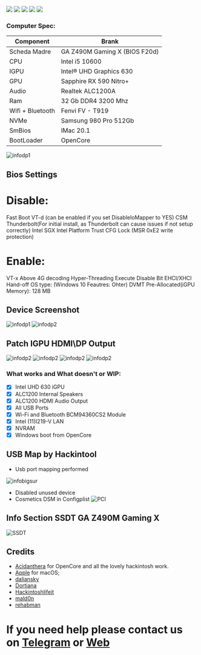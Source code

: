 [![](https://img.shields.io/badge/Gitter%20HL%20Community-Chat-informational?style=flat&logo=gitter&logoColor=white&color=ed1965)](https://gitter.im/Hackintosh-Life-IT/community)
[![](https://img.shields.io/badge/Reposity-Baio77-informational?style=flat&logo=apple&logoColor=white&color=9debeb)](https://github.com/Baio1977?tab=repositories)
[![](https://img.shields.io/badge/Telegram-HackintoshLifeIT-informational?style=flat&logo=telegram&logoColor=white&color=5fb659)](https://t.me/HackintoshLife_it)
[![](https://img.shields.io/badge/Facebook-HackintoshLifeIT-informational?style=flat&logo=facebook&logoColor=white&color=3a4dc9)](https://www.facebook.com/hackintoshlife/)
[![](https://img.shields.io/badge/Instagram-HackintoshLifeIT-informational?style=flat&logo=instagram&logoColor=white&color=8a178a)](https://www.instagram.com/hackintoshlife.it_official/)

### Computer Spec:
| Component        | Brank                              |
| ---------------- | ---------------------------------- |
| Scheda Madre     | GA Z490M Gaming X (BIOS F20d)      | 
| CPU              | Intel i5 10600                     | 
| IGPU             | Intel® UHD Graphics 630            |
| GPU              | Sapphire RX 590 Nitro+             |
| Audio            | Realtek ALC1200A                   |
| Ram              | 32 Gb DDR4 3200 Mhz                |
| Wifi + Bluetooth | Fenvi FV - T919                    |
| NVMe             | Samsung 980 Pro 512Gb              |
| SmBios           | IMac 20.1                          |
| BootLoader       | OpenCore                           |

![infodp1](./Screenshot/11.png)

## Bios Settings

# Disable:

Fast Boot
VT-d (can be enabled if you set DisableIoMapper to YES)
CSM
Thunderbolt(For initial install, as Thunderbolt can cause issues if not setup correctly)
Intel SGX
Intel Platform Trust
CFG Lock (MSR 0xE2 write protection)

# Enable:

VT-x
Above 4G decoding
Hyper-Threading
Execute Disable Bit
EHCI/XHCI Hand-off
OS type: (Windows 10 Feautres: Ohter)
DVMT Pre-Allocated(iGPU Memory): 128 MB

## Device Screenshot
![infodp1](./Screenshot/4.png)
![infodp2](./Screenshot/5.png)

## Patch IGPU HDMI\DP Output
![infodp2](./Screenshot/12.jpg)
![infodp2](./Screenshot/8.png)
![infodp2](./Screenshot/9.png)
![infodp2](./Screenshot/10.png)

### What works and What doesn't or WIP:
- [x] Intel UHD 630 iGPU
- [x] ALC1200 Internal Speakers
- [x] ALC1200 HDMI Audio Output
- [x] All USB Ports 
- [x] Wi-Fi and Bluetooth BCM94360CS2 Module
- [x] Intel (11)I219-V LAN
- [x] NVRAM
- [x] Windows boot from OpenCore

## USB Map by Hackintool
- Usb port mapping performed

![infobigsur](./Screenshot/3.png)
- Disabled unused device
- Cosmetics DSM in Configplist
![PCI](./Screenshot/7.png)

## Info Section SSDT GA Z490M Gaming X

![SSDT](./Screenshot/6.png)

## Credits

- [Acidanthera](https://github.com/acidanthera) for OpenCore and all the lovely hackintosh work.
- [Apple](https://apple.com) for macOS;
- [daliansky](https://github.com/daliansky)
- [Dortiana](https://github.com/dortania)
- [Hackintoshlifeit](https://github.com/Hackintoshlifeit)
- [mald0n](https://github.com/MaLd0n)
- [rehabman](https://github.com/RehabMan)

# If you need help please contact us on [Telegram](https://t.me/HackintoshLife_it) or [Web](https://www.hackintoshlife.it/)
